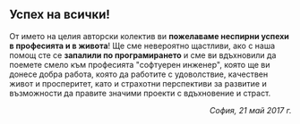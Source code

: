 ## Успех на всички!

От името на целия авторски колектив ви **пожелаваме неспирни успехи в професията и в живота**! Ще сме невероятно щастливи, ако с наша помощ сте се **запалили по програмирането** и сме ви вдъхновили да поемете смело към професията "софтуерен инженер", която ще ви донесе добра работа, която да работите с удоволствие, качествен живот и просперитет, като и страхотни перспективи за развитие и възможности да правите значими проекти с вдъхновение и страст.

<p align="right"><i>София, 21 май 2017 г.</i></p>

